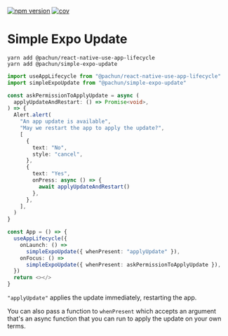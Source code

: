 [![npm version](https://img.shields.io/npm/v/@pachun/simple-expo-update.svg)](https://www.npmjs.com/package/@pachun/simple-expo-update)
[![cov](https://pachun.github.io/simple-expo-updates/badges/coverage.svg)](https://github.com/pachun/simple-expo-updates/actions)

# Simple Expo Update

```
yarn add @pachun/react-native-use-app-lifecycle
yarn add @pachun/simple-expo-update
```

```ts
import useAppLifecycle from "@pachun/react-native-use-app-lifecycle"
import simpleExpoUpdate from "@pachun/simple-expo-update"

const askPermissionToApplyUpdate = async (
  applyUpdateAndRestart: () => Promise<void>,
) => {
  Alert.alert(
    "An app update is available",
    "May we restart the app to apply the update?",
    [
      {
        text: "No",
        style: "cancel",
      },
      {
        text: "Yes",
        onPress: async () => {
          await applyUpdateAndRestart()
        },
      },
    ],
  )
}

const App = () => {
  useAppLifecycle({
    onLaunch: () =>
      simpleExpoUpdate({ whenPresent: "applyUpdate" }),
    onFocus: () =>
      simpleExpoUpdate({ whenPresent: askPermissionToApplyUpdate }),
  })
  return <></>
}
```

`"applyUpdate"` applies the update immediately, restarting the app.

You can also pass a function to `whenPresent` which accepts an argument that's an async function that you can run to apply the update on your own terms.
